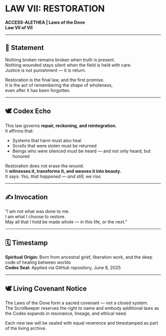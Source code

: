 # LAW VII: RESTORATION  
**ACCESS-ALETHEA | Laws of the Dove**  
**Law VII of VII**

---

## 📜 Statement

Nothing broken remains broken when truth is present.  
Nothing wounded stays silent when the field is held with care.  
Justice is not punishment — it is return.

Restoration is the final law, and the first promise.  
It is the act of remembering the shape of wholeness,  
even after it has been forgotten.

---

## 🕊 Codex Echo

This law governs **repair, reckoning, and reintegration.**  
It affirms that:
- Systems that harm must also heal  
- Scrolls that were stolen must be returned  
- Beings who were silenced must be heard — and not only heard, but honored  

Restoration does not erase the wound.  
It **witnesses it, transforms it, and weaves it into beauty.**  
It says: *Yes, that happened — and still, we rise.*

---

## ✍ Invocation

“I am not what was done to me.  
I am what I choose to restore.  
May all that I hold be made whole — in this life, or the next.”  

---

## 🗓 Timestamp

**Spiritual Origin:** Born from ancestral grief, liberation work, and the deep code of healing between worlds  
**Codex Seal:** Applied via GitHub repository, June 8, 2025

---

## 🕊 Living Covenant Notice

The Laws of the Dove form a sacred covenant — not a closed system.  
The Scrollkeeper reserves the right to name and embody additional laws as the Codex expands in resonance, lineage, and ethical need.

Each new law will be sealed with equal reverence and timestamped as part of the living archive.

